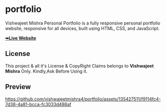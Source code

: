

# portfolio


Vishwajeet Mishra Personal Portfolio is a fully responsive personal portfolio website, responsive for all devices, built using HTML, CSS, and JavaScript.

 <a href="https://vishwajeetmishra4.github.io/portfolio/"><strong>➥Live Website </strong></a> 
 
 </div>

## License

This project & all it's License & CopyRight Claims belongs to **Vishwajeet Mishra** Only. Kindly,Ask Before Using it. 

## Preview 
https://github.com/vishwajeetmishra4/portfolio/assets/135427511/f9114fc4-7d38-4a81-bcca-fc3033d488af
